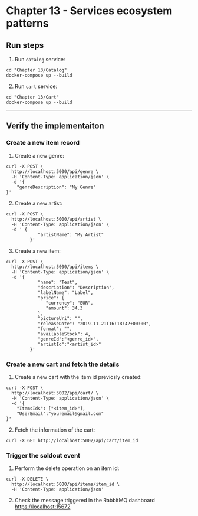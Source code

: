 # Chapter 13 - Services ecosystem patterns

## Run steps

1. Run `catalog` service:

```
cd "Chapter 13/Catalog"
docker-compose up --build
```
2. Run `cart` service: 

```
cd "Chapter 13/Cart"
docker-compose up --build
```
_________

## Verify the implementaiton

### Create a new item record

1. Create a new genre:
```
curl -X POST \
  http://localhost:5000/api/genre \
  -H 'Content-Type: application/json' \
  -d '{
    "genreDescription": "My Genre"
}'
```

2. Create a new artist:
```
curl -X POST \
  http://localhost:5000/api/artist \
  -H 'Content-Type: application/json' \
  -d ' {
            "artistName": "My Artist"
         }'
```
3. Create a new item:
```
curl -X POST \
  http://localhost:5000/api/items \
  -H 'Content-Type: application/json' \
  -d '{
            "name": "Test",
            "description": "Description",
            "labelName": "Label",
            "price": {
               "currency": "EUR",
               "amount": 34.3
            },
            "pictureUri": "",
            "releaseDate": "2019-11-21T16:18:42+00:00",
            "format": "",
            "availableStock": 4,
            "genreId":"<genre_id>",
            "artistId":"<artist_id>"
         }'
```

### Create a new cart and fetch the details

1. Create a new cart with the item id previosly created:
```
curl -X POST \
  http://localhost:5002/api/cart/ \
  -H 'Content-Type: application/json' \
  -d '{
	"ItemsIds": ["<item_id>"],
	"UserEmail":"youremail@gmail.com"
}'

```

2. Fetch the information of the cart:

```
curl -X GET http://localhost:5002/api/cart/item_id

```

### Trigger the soldout event

1. Perform the delete operation on an item id:
```
curl -X DELETE \
  http://localhost:5000/api/items/item_id \
  -H 'Content-Type: application/json'

```

2. Check the message triggered in the RabbitMQ dashboard [https://localhost:15672](https://localhost:15672)